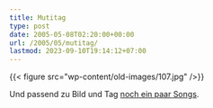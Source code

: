 ```yaml
---
title: Mutitag
type: post
date: 2005-05-08T02:20:00+00:00
url: /2005/05/mutitag/
lastmod: 2023-09-10T19:14:12+07:00
---
```

{{< figure src="wp-content/old-images/107.jpg" />}}

Und passend zu Bild und Tag [noch ein paar Songs][1].

 [1]: http://somethingilearned.blogspot.com/2005/05/for-mom-with-love.html
